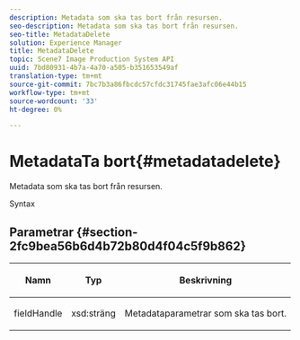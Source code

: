 ```yaml
---
description: Metadata som ska tas bort från resursen.
seo-description: Metadata som ska tas bort från resursen.
seo-title: MetadataDelete
solution: Experience Manager
title: MetadataDelete
topic: Scene7 Image Production System API
uuid: 7bd80931-4b7a-4a70-a505-b351653549af
translation-type: tm+mt
source-git-commit: 7bc7b3a86fbcdc57cfdc31745fae3afc06e44b15
workflow-type: tm+mt
source-wordcount: '33'
ht-degree: 0%

---
```



# MetadataTa bort{#metadatadelete}

Metadata som ska tas bort från resursen.

Syntax

## Parametrar {#section-2fc9bea56b6d4b72b80d4f04c5f9b862}

<table id="table_04100BB8ABD84EF68B0A7CE3AD946414"> 
 <thead> 
  <tr> 
   <th colname="col1" class="entry"> <p>Namn </p> </th> 
   <th colname="col2" class="entry"> <p>Typ </p> </th> 
   <th colname="col3" class="entry"> <p>Beskrivning </p> </th> 
  </tr> 
 </thead>
 <tbody> 
  <tr> 
   <td colname="col1"> <p><span class="codeph"><span class="varname"> fieldHandle</span></span> </p> </td> 
   <td colname="col2"> <span class="codeph"> xsd:sträng</span> </td> 
   <td colname="col3"> <p>Metadataparametrar som ska tas bort. </p> </td> 
  </tr> 
 </tbody> 
</table>

